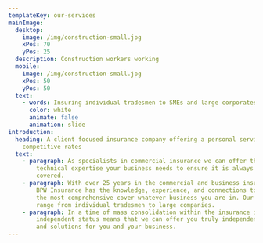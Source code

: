 ```yaml
---
templateKey: our-services
mainImage:
  desktop:
    image: /img/construction-small.jpg
    xPos: 70
    yPos: 25
  description: Construction workers working
  mobile:
    image: /img/construction-small.jpg
    xPos: 50
    yPos: 50
  text:
    - words: Insuring individual tradesmen to SMEs and large corporates
      color: white
      animate: false
      animation: slide
introduction:
  heading: A client focused insurance company offering a personal service at
    competitive rates
  text:
    - paragraph: As specialists in commercial insurance we can offer the care and
        technical expertise your business needs to ensure it is always fully
        covered.
    - paragraph: With over 25 years in the commercial and business insurance market,
        BPW Insurance has the knowledge, experience, and connections to deliver
        the most comprehensive cover whatever business you are in. Our clients
        range from individual tradesmen to large companies.
    - paragraph: In a time of mass consolidation within the insurance industry, our
        independent status means that we can offer you truly independent advice
        and solutions for you and your business.
---
```

